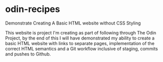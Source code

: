 # odin-recipes

Demonstrate Creating A Basic HTML website without CSS Styling

This website is project I'm creating as part of following through
The Odin Project, by the end of this I will have demonstrated my
ability to create a basic HTML website with links to separate pages,
implementation of the correct HTML semantics and a Git workflow inclusive
of staging, commits and pushes to Github.
